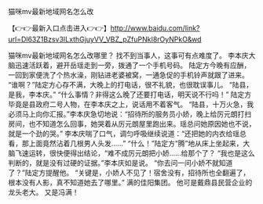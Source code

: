 猫咪mv最新地域网名怎么改

【👉👉最新入口点击进入👉👉】http://www.baidu.com/link?url=Dl63Z1Bzsv3ILxthGjuyVV_VBZ_pZfuPNkI8rOyNPkO&wd


猫咪mv最新地域网名怎么改哪里？
找不到当事人，这事可有点难度了。
李本庆大脑迅速活跃着，避开岳瑶走到一旁，拨通了一个手机号码。
陆定方今晚有应酬，一回到家便洗了个热水澡，刚钻进老婆被窝，一通急促的手机铃声就跟了进来。
“谁啊？”陆定方心存不满，大晚上的打电话，很不礼貌，也很耽误事儿。
“陆县，是我，李本庆。”
“什么事情？非得这么晚了还要打电话，明天说不行吗！”
陆定方毕竟是县政府二号人物，在李本庆之上，说话用不着客气。
“陆县，十万火急，我必须马上向你汇报。”李本庆急切地说：“招待所的服务员小娇，晚上给厉元朗打扫房间，也不知道怎么回事，她哭着从厉元朗屋里跑出来。瑶总问她原因她也不说，就是一个劲的哭。”
李本庆喘了口气，调匀呼吸继续说道：“还把她的内衣给瑶总看，那上面竟然沾着几根男人头发……”
“什么！”陆定方“腾”地从床上坐起来，大脑飞速运转，很快便得出结论，“难不成厉元朗把小娇……给那个了？
“我也是这么判断的，就是没有过硬的证据。”李本庆如是说。
“你去问一问小娇不就知道了？”陆定方提醒他。
“关键是，小娇人不见了！宿舍没有，招待所也全翻遍了，根本没有人影，真不知道她去了哪里。”
满的佳阳集团。
他可是戴鼎县民营企业的龙头老大。
又是冯满！
